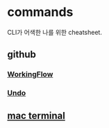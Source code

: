 # commands

CLI가 어색한 나를 위한 cheatsheet.

## github

### [WorkingFlow](github/WorkingFlow.md)

### [Undo](github/undo.md)

## [mac terminal](MacTerminal/basics.md)
